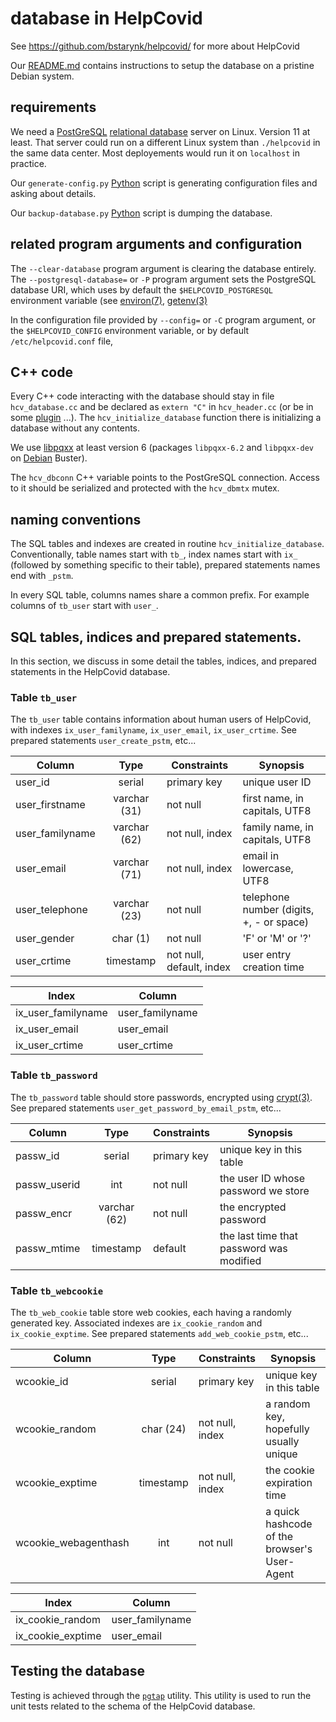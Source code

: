 # database in HelpCovid

See https://github.com/bstarynk/helpcovid/ for more about HelpCovid

Our [README.md](README.md) contains instructions to setup the database
on a pristine Debian system.

## requirements

We need a [PostGreSQL](http://postgresql.org/) [relational
database](https://en.wikipedia.org/wiki/Relational_database) server on
Linux. Version 11 at least. That server could run on a different Linux
system than `./helpcovid` in the same data center. Most deployements
would run it on `localhost` in practice.

Our `generate-config.py` [Python](https://python.org/) script is generating configuration files and asking about details.

Our `backup-database.py` [Python](https://python.org/) script is dumping the database.


## related program arguments and configuration

The `--clear-database` program argument is clearing the database
entirely. The `--postgresql-database=` or `-P` program argument sets
the PostgreSQL database URI, which uses by default the
`$HELPCOVID_POSTGRESQL` environment variable (see
[environ(7)](http://man7.org/linux/man-pages/man7/environ.7.html),
[getenv(3)](http://man7.org/linux/man-pages/man3/getenv.3.html)

In the configuration file provided by `--config=` or `-C` program
argument, or the `$HELPCOVID_CONFIG` environment variable, or by
default `/etc/helpcovid.conf` file,


## C++ code

Every C++ code interacting with the database should stay in file
`hcv_database.cc` and be declared as `extern "C"` in `hcv_header.cc`
(or be in some [plugin](PLUGINS.md) ...). The
`hcv_initialize_database` function there is initializing a database
without any contents.

We use [libpqxx](http://pqxx.org/development/libpqxx/) at least
version 6 (packages `libpqxx-6.2` and `libpqxx-dev` on
[Debian](https://debian.org/) Buster).

The `hcv_dbconn` C++ variable points to the PostGreSQL
connection. Access to it should be serialized and protected with the `hcv_dbmtx`
mutex.

## naming conventions 

The SQL tables and indexes are created in routine
`hcv_initialize_database`. Conventionally, table names start with
`tb_`, index names start with `ix_` (followed by something specific to
their table), prepared statements names end with `_pstm`.

In every SQL table, columns names share a common prefix. For example
columns of `tb_user` start with `user_`.


## SQL tables, indices and prepared statements.

In this section, we discuss in some detail the tables, indices, and prepared
statements in the HelpCovid database.

### Table `tb_user`

The `tb_user` table contains information about human users of
HelpCovid, with indexes `ix_user_familyname`, `ix_user_email`,
`ix_user_crtime`. See prepared statements `user_create_pstm`, etc...

| Column | Type | Constraints | Synopsis |
| --- |:---:| --- | --- |
| user_id | serial | primary key | unique user ID |
| user_firstname | varchar (31) | not null | first name, in capitals, UTF8 |
| user_familyname | varchar (62) | not null, index | family name, in capitals, UTF8 |
| user_email | varchar (71) | not null, index | email in lowercase, UTF8 |
| user_telephone | varchar (23) | not null | telephone number (digits, +, - or space) |
| user_gender | char (1) | not null | 'F' or 'M' or '?' |
| user_crtime | timestamp | not null, default, index | user entry creation time |

| Index | Column | 
| --- | --- |
| ix_user_familyname | user_familyname | 
| ix_user_email | user_email |
| ix_user_crtime | user_crtime |


### Table `tb_password`

The `tb_password` table should store passwords, encrypted using
[crypt(3)](http://man7.org/linux/man-pages/man3/crypt.3.html). See
prepared statements `user_get_password_by_email_pstm`, etc...

| Column | Type | Constraints | Synopsis |
| --- |:---:| --- | --- |
| passw_id | serial | primary key | unique key in this table |
| passw_userid | int | not null | the user ID whose password we store |
| passw_encr | varchar (62) | not null | the encrypted password |
| passw_mtime | timestamp | default | the last time that password was modified |


### Table `tb_webcookie`

The `tb_web_cookie` table store web cookies, each having a randomly
generated key. Associated indexes are `ix_cookie_random` and
`ix_cookie_exptime`. See prepared statements `add_web_cookie_pstm`,
etc...

| Column | Type | Constraints | Synopsis |
| --- |:---:| --- | --- |
| wcookie_id | serial | primary key | unique key in this table |
| wcookie_random | char (24) | not null, index | a random key, hopefully usually unique |
| wcookie_exptime | timestamp | not null, index | the cookie expiration time |
| wcookie_webagenthash | int | not null | a quick hashcode of the browser's User-Agent |

| Index | Column | 
| --- | --- |
| ix_cookie_random | user_familyname | 
| ix_cookie_exptime | user_email |

## Testing the database

Testing is achieved through the [`pgtap`](https://pgtap.org/) utility. This 
utility is used to run the unit tests related to the schema of the HelpCovid 
database.

